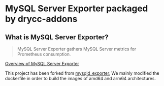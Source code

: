 # MySQL Server Exporter packaged by drycc-addons

## What is MySQL Server Exporter?

> MySQL Server Exporter gathers MySQL Server metrics for Prometheus consumption.

[Overview of MySQL Server Exporter](https://github.com/drycc-addons/containers/mysqld-exporter)

This project has been forked from [mysqld_exporter](https://github.com/prometheus/mysqld_exporter),  We mainly modified the dockerfile in order to build the images of amd64 and arm64 architectures. 